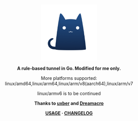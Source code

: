 &nbsp;

<div align="center">
  <img src="./assets/clash.png" width="35%" alt="clash" />
  <p>
    <b>A rule-based tunnel in Go. Modified for me only.</b></p>
    More platforms supported: linux/amd64,linux/arm64,linux/arm/v8(aarch64),linux/arm/v7</p>
    linux/armv6 is to be continued </p>
    <b>Thanks to <a href="https://github.com/uxber">uxber</a> and <a href="https://github.com/Dreamacro">Dreamacro</a> <b>
  </p>
  <p>
    <a href="https://github.com/uxber/clash/wiki">USAGE</a> · <a href="https://github.com/Dreamacro/clash/releases/tag/premium">CHANGELOG</a>
  </p>
</div>

&nbsp;
